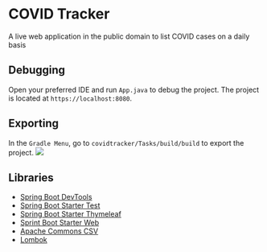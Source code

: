 # COVID Tracker
A live web application in the public domain to list COVID cases on a daily basis
## Debugging
Open your preferred IDE and run ```App.java``` to debug the project. The project is located at ```https://localhost:8080```.
## Exporting
In the ```Gradle Menu```, go to ```covidtracker/Tasks/build/build``` to export the project.
![](https://i.imgur.com/UEle5Gp.png)
## Libraries
* [Spring Boot DevTools](https://mvnrepository.com/artifact/org.springframework.boot/spring-boot-devtools)
* [Spring Boot Starter Test](https://mvnrepository.com/artifact/org.springframework.boot/spring-boot-starter-test)
* [Spring Boot Starter Thymeleaf](https://mvnrepository.com/artifact/org.springframework.boot/spring-boot-starter-thymeleaf)
* [Sprint Boot Starter Web](https://mvnrepository.com/artifact/org.springframework.boot/spring-boot-starter-web)
* [Apache Commons CSV](https://mvnrepository.com/artifact/org.apache.commons/commons-csv)
* [Lombok](https://mvnrepository.com/artifact/org.projectlombok/lombok)